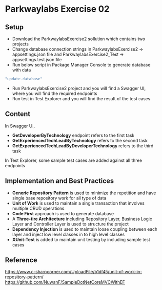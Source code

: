 # Parkwaylabs Exercise 02

## Setup
* Download the ParkwaylabsExercise2 sollution which contains two projects
* Change database connection strings in ParkwaylabsExercise2 -> appsettings.json file and ParkwaylabsExercise2_Test -> appsettings.test.json file
* Run below script in Package Manager Console to generate database with data
```bash
"update-database"
```
* Run ParkwaylabsExercise2 project and you will find a Swagger UI, where you will find the required endpoints
* Run test in Test Explorer and you will find the result of the test cases

## Content
In Swagger UI, 
* **GetDeveloperByTechnology** endpoint refers to the first task
* **GetExperiencedTechLeadByTechnology** refers to the second task
* **GetExperiencedTechLeadByDeveloperTechnology** refers to the third task

In Test Explorer, some sample test cases are added against all three endpoints

## Implementation and Best Practices
* **Generic Repository Pattern** is used to minimize the repetition and have single base repository work for all type of data
* **Unit of Work** is used to maintain a single transaction that involves multiple CRUD operations
* **Code First** approach is used to generate database
* A **Three-tire Architecture** including Repository Layer, Business Logic Layer and Controller Layer is used to structure the project
* **Dependency Injection** is used to maintain loose coupling between each layer and inject low level classes in to high level classes
* **XUnit-Test** is added to maintain unit testing by including sample test cases

## Reference
https://www.c-sharpcorner.com/UploadFile/b1df45/unit-of-work-in-repository-pattern/
https://github.com/NuwanF/SampleDotNetCoreMVCWithEF





